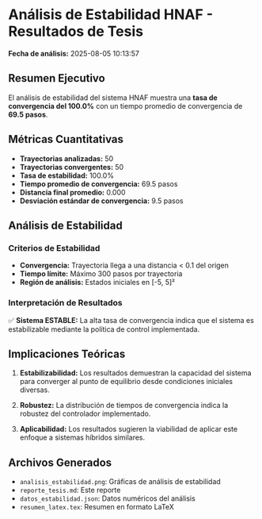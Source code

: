 # Análisis de Estabilidad HNAF - Resultados de Tesis

**Fecha de análisis:** 2025-08-05 10:13:57

## Resumen Ejecutivo

El análisis de estabilidad del sistema HNAF muestra una **tasa de convergencia del 100.0%** con un tiempo promedio de convergencia de **69.5 pasos**.

## Métricas Cuantitativas

- **Trayectorias analizadas:** 50
- **Trayectorias convergentes:** 50
- **Tasa de estabilidad:** 100.0%
- **Tiempo promedio de convergencia:** 69.5 pasos
- **Distancia final promedio:** 0.000
- **Desviación estándar de convergencia:** 9.5 pasos

## Análisis de Estabilidad

### Criterios de Estabilidad
- **Convergencia:** Trayectoria llega a una distancia < 0.1 del origen
- **Tiempo límite:** Máximo 300 pasos por trayectoria
- **Región de análisis:** Estados iniciales en [-5, 5]²

### Interpretación de Resultados

✅ **Sistema ESTABLE:** La alta tasa de convergencia indica que el sistema es estabilizable mediante la política de control implementada.

## Implicaciones Teóricas

1. **Estabilizabilidad:** Los resultados demuestran la capacidad del sistema para converger al punto de equilibrio desde condiciones iniciales diversas.

2. **Robustez:** La distribución de tiempos de convergencia indica la robustez del controlador implementado.

3. **Aplicabilidad:** Los resultados sugieren la viabilidad de aplicar este enfoque a sistemas híbridos similares.

## Archivos Generados

- `analisis_estabilidad.png`: Gráficas de análisis de estabilidad
- `reporte_tesis.md`: Este reporte
- `datos_estabilidad.json`: Datos numéricos del análisis
- `resumen_latex.tex`: Resumen en formato LaTeX
